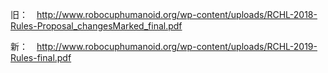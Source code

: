 旧：　http://www.robocuphumanoid.org/wp-content/uploads/RCHL-2018-Rules-Proposal_changesMarked_final.pdf

新：　http://www.robocuphumanoid.org/wp-content/uploads/RCHL-2019-Rules-final.pdf
